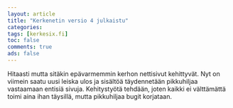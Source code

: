 ```yaml
---
layout: article 
title: "Kerkenetin versio 4 julkaistu" 
categories: 
tags: [kerkesix.fi]
toc: false 
comments: true 
ads: false 
---
```


Hitaasti mutta sitäkin epävarmemmin kerhon nettisivut kehittyvät. Nyt on
viimein saatu uusi leiska ulos ja sisältöä täydennetään pikkuhiljaa
vastaamaan entisiä sivuja. Kehitystyötä tehdään, joten kaikki ei
välttämättä toimi aina ihan täysillä, mutta pikkuhiljaa bugit korjataan.
